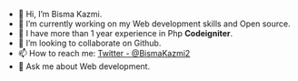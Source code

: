 - 👋 Hi, I’m Bisma Kazmi.
- 👀 I’m currently working on my Web development skills and Open source.
- 🌱 I have more than 1 year experience in Php **Codeigniter**.
- 💞️ I’m looking to collaborate on Github.
- 📫 How to reach me: [Twitter -  @BismaKazmi2](https://twitter.com/BismaKazmi2)
- 🌱 Ask me about Web development.

<!---
bismaKazmi/bismaKazmi is a ✨ special ✨ repository because its `README.md` (this file) appears on your GitHub profile.
You can click the Preview link to take a look at your changes.
--->
